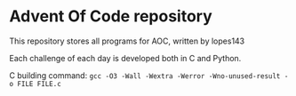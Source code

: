 # Advent Of Code repository

This repository stores all programs for AOC, written by lopes143

Each challenge of each day is developed both in C and Python.

C building command: `gcc -O3 -Wall -Wextra -Werror -Wno-unused-result -o FILE FILE.c `